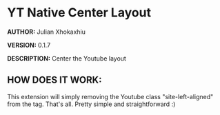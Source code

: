 # YT Native Center Layout #

**AUTHOR:** Julian Xhokaxhiu

**VERSION:** 0.1.7

**DESCRIPTION:** Center the Youtube layout

## HOW DOES IT WORK: ##
This extension will simply removing the Youtube class "site-left-aligned" from the <body> tag.
That's all. Pretty simple and straightforward :)
